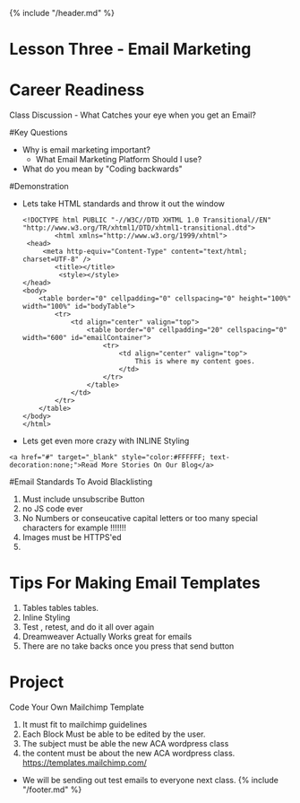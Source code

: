 {% include "/header.md" %}

# Lesson Three - Email Marketing

# Career Readiness
Class Discussion - What Catches your eye when you get an Email?

#Key Questions
* Why is email marketing important?
    * What Email Marketing Platform Should I use?
* What do you mean by "Coding backwards"

#Demonstration

* Lets take HTML standards and throw it out the window
 
    ```
    <!DOCTYPE html PUBLIC "-//W3C//DTD XHTML 1.0 Transitional//EN" "http://www.w3.org/TR/xhtml1/DTD/xhtml1-transitional.dtd">
            <html xmlns="http://www.w3.org/1999/xhtml">
     <head>
         <meta http-equiv="Content-Type" content="text/html; charset=UTF-8" />
            <title></title>
             <style></style>
    </head>
    <body>
        <table border="0" cellpadding="0" cellspacing="0" height="100%" width="100%" id="bodyTable">
            <tr>
                <td align="center" valign="top">
                    <table border="0" cellpadding="20" cellspacing="0" width="600" id="emailContainer">
                        <tr>
                            <td align="center" valign="top">
                                This is where my content goes.
                            </td>
                        </tr>
                    </table>
                </td>
            </tr>
        </table>
    </body>
    </html>
    ```

* Lets get even more crazy with INLINE Styling
 
 ```
<a href="#" target="_blank" style="color:#FFFFFF; text-decoration:none;">Read More Stories On Our Blog</a>

 ```

 #Email Standards To Avoid Blacklisting
 1. Must include unsubscribe Button
 2. no JS code ever
 3. No Numbers or conseucative capital letters  or too many special characters for example !!!!!!!
 4. Images must be HTTPS'ed
 5. 

# Tips For Making Email Templates
1. Tables tables tables.
2. Inline Styling
3. Test , retest, and do it all over again
4. Dreamweaver Actually Works great for emails
5. There are no take backs once you press that send button


# Project
Code Your Own Mailchimp Template
 1. It must fit to mailchimp guidelines
 2. Each Block Must be able to be edited by the user.
 3. The subject must be able the new ACA wordpress class
 4. the content must be about the new ACA wordpress class.
https://templates.mailchimp.com/ 

* We will be sending out test emails to everyone next class.
{% include "/footer.md" %}

